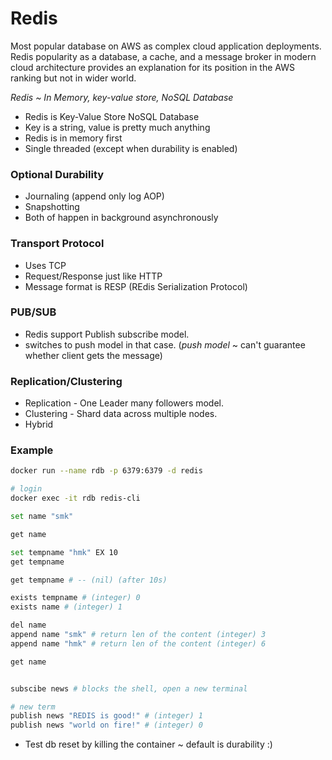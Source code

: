 # Redis

Most popular database on AWS as complex cloud application deployments. Redis popularity as a database, a cache, and a message broker in modern cloud architecture provides an explanation for its position in the AWS ranking but not in wider world.

*Redis ~  In Memory, key-value store, NoSQL Database*

- Redis is Key-Value Store NoSQL Database
- Key is a string, value is pretty much anything
- Redis is in memory first
- Single threaded (except when durability is enabled)
### Optional Durability

- Journaling (append only log AOP)
- Snapshotting
- Both of happen in background asynchronously

### Transport Protocol

- Uses TCP
- Request/Response just like HTTP
- Message format is RESP (REdis Serialization Protocol)

### PUB/SUB

- Redis support Publish subscribe model.
- switches to push model in that case.  (*push model* ~ can't guarantee whether client gets the message)

### Replication/Clustering

- Replication - One Leader many followers model.
- Clustering - Shard data across multiple nodes.
- Hybrid

### Example


```bash
docker run --name rdb -p 6379:6379 -d redis

# login
docker exec -it rdb redis-cli
```


```bash
set name "smk"

get name

set tempname "hmk" EX 10
get tempname

get tempname # -- (nil) (after 10s)

exists tempname # (integer) 0
exists name # (integer) 1

del name
append name "smk" # return len of the content (integer) 3
append name "hmk" # return len of the content (integer) 6

get name


subscibe news # blocks the shell, open a new terminal 

# new term
publish news "REDIS is good!" # (integer) 1
publish news "world on fire!" # (integer) 0
```

- Test db reset by killing the container ~ default is durability :)